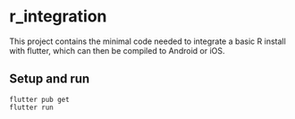 # r_integration

This project contains the minimal code needed to integrate a basic R install with flutter, which can then be compiled to Android or iOS.

## Setup and run

```
flutter pub get
flutter run
```